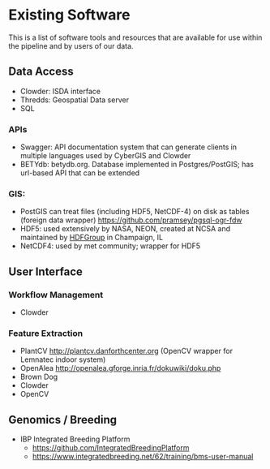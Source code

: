 # Existing Software 

This is a list of software tools and resources that are available for use within the pipeline and by users of our data.

## Data Access

* Clowder: ISDA interface
* Thredds: Geospatial Data server
* SQL

### APIs 

* Swagger: API documentation system that can generate clients in multiple languages used by CyberGIS and Clowder
* BETYdb: betydb.org. Database implemented in Postgres/PostGIS; has url-based API that can be extended

### GIS: 

* PostGIS can treat files (including HDF5, NetCDF-4) on disk as tables (foreign data wrapper) https://github.com/pramsey/pgsql-ogr-fdw
* HDF5: used extensively by NASA, NEON, created at NCSA and maintained by [HDFGroup](https://www.hdfgroup.org/) in Champaign, IL
* NetCDF4: used by met community; wrapper for HDF5 

## User Interface

### Workflow Management

* Clowder

### Feature Extraction

* PlantCV http://plantcv.danforthcenter.org (OpenCV wrapper for Lemnatec indoor system)
* OpenAlea http://openalea.gforge.inria.fr/dokuwiki/doku.php
* Brown Dog
* Clowder
* OpenCV

## Genomics / Breeding

* IBP Integrated Breeding Platform
  * https://github.com/IntegratedBreedingPlatform
  * https://www.integratedbreeding.net/62/training/bms-user-manual

